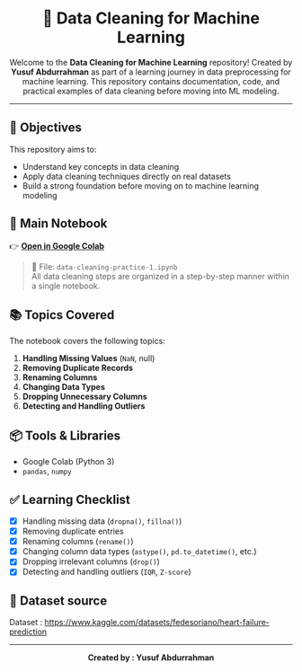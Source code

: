 <h1 align="center">🧹 Data Cleaning for Machine Learning</h1>

<p align="center">
Welcome to the <strong>Data Cleaning for Machine Learning</strong> repository!  
Created by <strong>Yusuf Abdurrahman</strong> as part of a learning journey in data preprocessing for machine learning.  
This repository contains documentation, code, and practical examples of data cleaning before moving into ML modeling.
</p>

---

## 🎯 Objectives

This repository aims to:

- Understand key concepts in data cleaning
- Apply data cleaning techniques directly on real datasets
- Build a strong foundation before moving on to machine learning modeling

## 📔 Main Notebook

👉 **[Open in Google Colab](https://colab.research.google.com/drive/your_notebook_link_here)**

> 📁 File: `data-cleaning-practice-1.ipynb`  
> All data cleaning steps are organized in a step-by-step manner within a single notebook.

## 📚 Topics Covered

The notebook covers the following topics:

1. **Handling Missing Values** (`NaN`, null)
2. **Removing Duplicate Records**
3. **Renaming Columns**
4. **Changing Data Types**
5. **Dropping Unnecessary Columns**
6. **Detecting and Handling Outliers**

## 📦 Tools & Libraries

- Google Colab (Python 3)
- `pandas`, `numpy`

## ✅ Learning Checklist

- [x] Handling missing data (`dropna()`, `fillna()`)
- [x] Removing duplicate entries
- [x] Renaming columns (`rename()`)
- [x] Changing column data types (`astype()`, `pd.to_datetime()`, etc.)
- [x] Dropping irrelevant columns (`drop()`)
- [x] Detecting and handling outliers (`IQR`, `Z-score`)

## 📄 Dataset source

Dataset : https://www.kaggle.com/datasets/fedesoriano/heart-failure-prediction

---

<p align="center"><strong>Created by : Yusuf Abdurrahman</strong></p>

